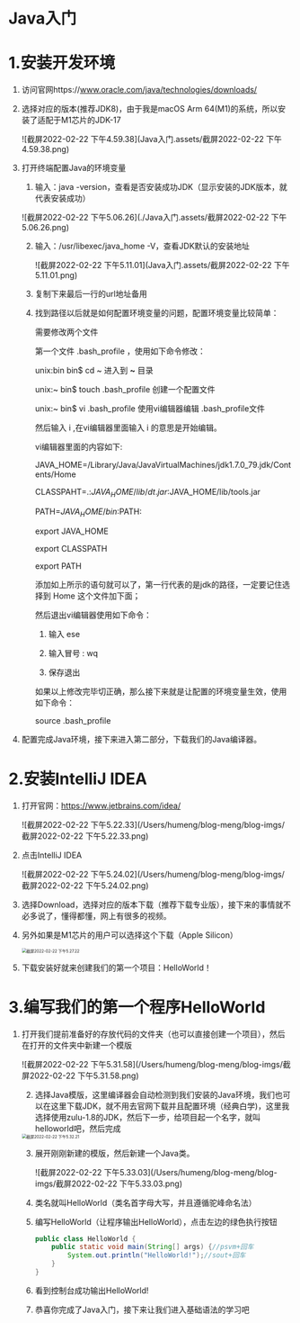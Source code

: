 # Java入门

# 1.安装开发环境



1. 访问官网https://www.oracle.com/java/technologies/downloads/

2. 选择对应的版本(推荐JDK8)，由于我是macOS Arm 64(M1)的系统，所以安装了适配于M1芯片的JDK-17

   ![截屏2022-02-22 下午4.59.38](Java入门.assets/截屏2022-02-22 下午4.59.38.png)

3. 打开终端配置Java的环境变量

   1. 输入：java -version，查看是否安装成功JDK（显示安装的JDK版本，就代表安装成功）

   ![截屏2022-02-22 下午5.06.26](./Java入门.assets/截屏2022-02-22 下午5.06.26.png)

   2. 输入：/usr/libexec/java_home -V，查看JDK默认的安装地址

      ![截屏2022-02-22 下午5.11.01](Java入门.assets/截屏2022-02-22 下午5.11.01.png)

   3. 复制下来最后一行的url地址备用

   4. 找到路径以后就是如何配置环境变量的问题，配置环境变量比较简单：

      需要修改两个文件

      第一个文件  .bash_profile ，使用如下命令修改：

      unix:bin bin$ cd ~ 进入到 **~** 目录

      unix:~ bin$ touch .bash_profile  创建一个配置文件

      unix:~ bin$ vi .bash_profile 使用vi编辑器编辑 .bash_profile文件

      然后输入  i  ,在vi编辑器里面输入 i  的意思是开始编辑。

      vi编辑器里面的内容如下:

       

      JAVA_HOME=/Library/Java/JavaVirtualMachines/jdk1.7.0_79.jdk/Contents/Home

      CLASSPAHT=.:$JAVA_HOME/lib/dt.jar:$JAVA_HOME/lib/tools.jar

      PATH=$JAVA_HOME/bin:$PATH:

      export JAVA_HOME

      export CLASSPATH

      export PATH

       

      添加如上所示的语句就可以了，第一行代表的是jdk的路径，一定要记住选择到 Home 这个文件加下面；

      然后退出vi编辑器使用如下命令：

      1. 输入 ese 

      2. 输入冒号 : wq

      3. 保存退出 

      如果以上修改完毕切正确，那么接下来就是让配置的环境变量生效，使用如下命令：

      source .bash_profile 

4. 配置完成Java环境，接下来进入第二部分，下载我们的Java编译器。



# 2.安装IntelliJ IDEA

1. 打开官网：https://www.jetbrains.com/idea/

   ![截屏2022-02-22 下午5.22.33](/Users/humeng/blog-meng/blog-imgs/截屏2022-02-22 下午5.22.33.png)

2. 点击IntelliJ IDEA

   ![截屏2022-02-22 下午5.24.02](/Users/humeng/blog-meng/blog-imgs/截屏2022-02-22 下午5.24.02.png)

3. 选择Download，选择对应的版本下载（推荐下载专业版），接下来的事情就不必多说了，懂得都懂，网上有很多的视频。

4. 另外如果是M1芯片的用户可以选择这个下载（Apple Silicon）

   <img src="/Users/humeng/blog-meng/blog-imgs/截屏2022-02-22 下午5.27.22.png" alt="截屏2022-02-22 下午5.27.22" style="zoom:50%;" />

5. 下载安装好就来创建我们的第一个项目：HelloWorld！



# 3.编写我们的第一个程序HelloWorld

1. 打开我们提前准备好的存放代码的文件夹（也可以直接创建一个项目），然后在打开的文件夹中新建一个模版

   ![截屏2022-02-22 下午5.31.58](/Users/humeng/blog-meng/blog-imgs/截屏2022-02-22 下午5.31.58.png)

   2. 选择Java模版，这里编译器会自动检测到我们安装的Java环境，我们也可以在这里下载JDK，就不用去官网下载并且配置环境（经典白学)，这里我选择使用zulu-1.8的JDK，然后下一步，给项目起一个名字，就叫helloworld吧，然后完成

   <img src="/Users/humeng/blog-meng/blog-imgs/截屏2022-02-22 下午5.32.21.png" alt="截屏2022-02-22 下午5.32.21" style="zoom:50%;" />

   3. 展开刚刚新建的模版，然后新建一个Java类。

      ![截屏2022-02-22 下午5.33.03](/Users/humeng/blog-meng/blog-imgs/截屏2022-02-22 下午5.33.03.png)

   4. 类名就叫HelloWorld（类名首字母大写，并且遵循驼峰命名法）

   5. 编写HelloWorld（让程序输出HelloWorld），点击左边的绿色执行按钮

      ```java
      public class HelloWorld {
          public static void main(String[] args) {//psvm+回车
              System.out.println("HelloWorld!");//sout+回车
          }
      }
      
      ```

   6. 看到控制台成功输出HelloWorld!

   7. 恭喜你完成了Java入门，接下来让我们进入基础语法的学习吧

   

   

   


